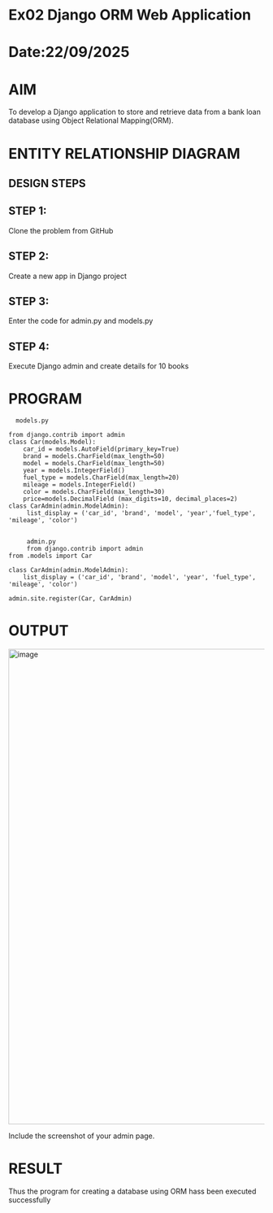 # Ex02 Django ORM Web Application
# Date:22/09/2025
# AIM
To develop a Django application to store and retrieve data from a bank loan database using Object Relational Mapping(ORM).

# ENTITY RELATIONSHIP DIAGRAM
## DESIGN STEPS
## STEP 1:
Clone the problem from GitHub

## STEP 2:
Create a new app in Django project

## STEP 3:
Enter the code for admin.py and models.py

## STEP 4:
Execute Django admin and create details for 10 books

# PROGRAM
```
  models.py
  
from django.contrib import admin
class Car(models.Model):
    car_id = models.AutoField(primary_key=True)  
    brand = models.CharField(max_length=50)
    model = models.CharField(max_length=50)
    year = models.IntegerField()
    fuel_type = models.CharField(max_length=20)
    mileage = models.IntegerField()
    color = models.CharField(max_length=30)
    price=models.DecimalField (max_digits=10, decimal_places=2)
class CarAdmin(admin.ModelAdmin):
     list_display = ('car_id', 'brand', 'model', 'year','fuel_type', 'mileage', 'color')

     
     admin.py
     from django.contrib import admin
from .models import Car

class CarAdmin(admin.ModelAdmin):
    list_display = ('car_id', 'brand', 'model', 'year', 'fuel_type', 'mileage', 'color')

admin.site.register(Car, CarAdmin)
  ```
    
# OUTPUT
<img width="1871" height="935" alt="image" src="https://github.com/user-attachments/assets/1c7ee2e5-cc66-4b04-9077-1a4159c4a397" />


Include the screenshot of your admin page.

# RESULT
Thus the program for creating a database using ORM hass been executed successfully

